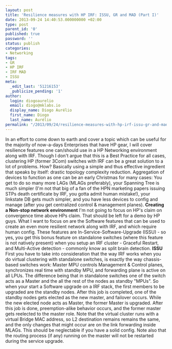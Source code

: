 ```yaml
---
layout: post
title: 'Resilience measures with HP IRF: ISSU, GR and MAD (Part I)'
date: 2013-09-24 14:40:53.000000000 +02:00
type: post
parent_id: '0'
published: true
password: ''
status: publish
categories:
- Networking
tags:
- GR
- HP IRF
- IRF MAD
- ISSU
meta:
  _edit_last: '51216153'
  _publicize_pending: '1'
author:
  login: diogoaurelio
  email: diogo@mklabs.io
  display_name: Diogo Aurélio
  first_name: Diogo
  last_name: Aurélio
permalink: "/2013/09/24/resilience-measures-with-hp-irf-issu-gr-and-mad-part-i/"
---
```

In an effort to come down to earth and cover a topic which can be useful for the majority of now-a-days Enterprises that have HP gear, I will cover resilience features one can/should use in a HP Networking environment along with IRF.
Though I don't argue that this is a Best Practice for all cases, clustering HP (former 3Com) switches with IRF can be a great solution to a lot of problems. How? Basically using a simple and thus effective ingredient that speaks by itself: drastic topology complexity reduction. Aggregation of devices to function as one can be an early Christmas for many cases: You get to do so many more LAGs (MLAGs preferably), your Spanning Tree is much simpler (I'm not that big of a fan of the HPN marketing papers issuing STPs death certificate by IRF, you gotta admit human mistake!), your linkstate DB gets much simpler, and you have less devices to config and manage (after you get centralized control &amp; management planes).
<strong>Creating a Non-stop network environment</strong>
I'm not going to focus on HP's claim on convergence time above HPs claim. That should be left for a demo by HP guys. What I want to focus on are the Software features that can be used to create an even more resilient network along with IRF, and which require human config.
These features are In-Service-Software-Upgrade (ISSU) - so yes, you get this bonus feature on standalone switches (where this feature is not natively present) when you setup an IRF cluster - Graceful Restart, and Multi-Active detection - commonly know as split brain detection.
<strong>ISSU</strong>
First you have to take into consideration that the way IRF works when you do virtual clustering with standalone switches, is exactly the way chassis-based switches work: Master MPU controls Management &amp; Control planes, synchronizes real time with standby MPU, and forwarding plane is active on all LPUs. The difference being that in standalone switches one of the switch acts as a Master and the all the rest of the nodes as standby "MPUs".
So when your start a Software upgrade on a IRF stack, the first members to be upgraded are the standby nodes. After this job is completed, one of the standby nodes gets elected as the new master, and failover occurs. While the new elected node acts as Master, the former Master is upgraded. After this job is done, preemption-alike behavior occurs, and the former master gets reelected to the master role.
Note that the virtual cluster runs with a virtual Bridge MAC address, so L2 destination remains remains the same, and the only changes that might occur are on the link forwarding inside MLAGs. This should be neglectable if you have a solid config. Note also that the routing process (if any) running on the master will not be restarted during the service upgrade.
<strong> </strong>
